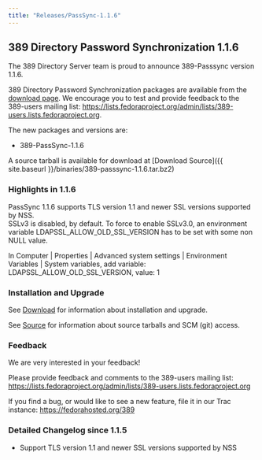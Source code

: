 ```yaml
---
title: "Releases/PassSync-1.1.6"
---
```

389 Directory Password Synchronization 1.1.6
--------------------------------------------

The 389 Directory Server team is proud to announce 389-Passsync version 1.1.6.

389 Directory Password Synchronization packages are available from the [download page](../download.html). We encourage you to test and provide feedback to the 389-users mailing list: <https://lists.fedoraproject.org/admin/lists/389-users.lists.fedoraproject.org>.

The new packages and versions are:

-   389-PassSync-1.1.6

A source tarball is available for download at [Download Source]({{ site.baseurl }}/binaries/389-passsync-1.1.6.tar.bz2)

### Highlights in 1.1.6

PassSync 1.1.6 supports TLS version 1.1 and newer SSL versions supported by NSS.  
SSLv3 is disabled, by default.  To force to enable SSLv3.0, an environment variable
LDAPSSL_ALLOW_OLD_SSL_VERSION has to be set with some non NULL value.

In Computer | Properties | Advanced system settings | Environment Variables | System variables,
add variable: LDAPSSL_ALLOW_OLD_SSL_VERSION, value: 1

### Installation and Upgrade

See [Download](../download.html) for information about installation and upgrade.

See [Source](../development/source.html) for information about source tarballs and SCM (git) access.

### Feedback

We are very interested in your feedback!

Please provide feedback and comments to the 389-users mailing list: <https://lists.fedoraproject.org/admin/lists/389-users.lists.fedoraproject.org>

If you find a bug, or would like to see a new feature, file it in our Trac instance: <https://fedorahosted.org/389>

### Detailed Changelog since 1.1.5

-   Support TLS version 1.1 and newer SSL versions supported by NSS

